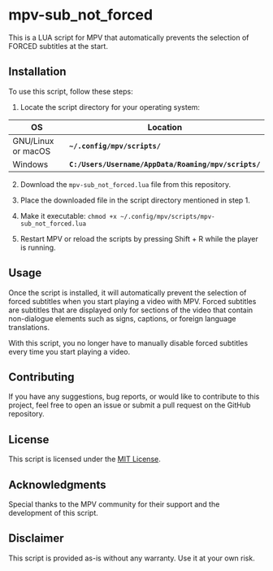 # mpv-sub_not_forced
This is a LUA script for MPV that automatically prevents the selection of FORCED subtitles at the start.

## Installation
To use this script, follow these steps:

1. Locate the script directory for your operating system:

| **OS** | **Location** |
| --- | --- |
| GNU/Linux or macOS | **`~/.config/mpv/scripts/`** |
| Windows | **`C:/Users/Username/AppData/Roaming/mpv/scripts/`** |

2. Download the `mpv-sub_not_forced.lua` file from this repository.

3. Place the downloaded file in the script directory mentioned in step 1.

4. Make it executable: `chmod +x ~/.config/mpv/scripts/mpv-sub_not_forced.lua`

5. Restart MPV or reload the scripts by pressing Shift + R while the player is running.

## Usage
Once the script is installed, it will automatically prevent the selection of forced subtitles when you start playing a video with MPV. Forced subtitles are subtitles that are displayed only for sections of the video that contain non-dialogue elements such as signs, captions, or foreign language translations.

With this script, you no longer have to manually disable forced subtitles every time you start playing a video.

## Contributing
If you have any suggestions, bug reports, or would like to contribute to this project, feel free to open an issue or submit a pull request on the GitHub repository.

## License
This script is licensed under the [MIT License](https://github.com/pzim-devdata/mpv-sub_not_forced/blob/main/LICENSE).

## Acknowledgments
Special thanks to the MPV community for their support and the development of this script.

## Disclaimer
This script is provided as-is without any warranty. Use it at your own risk.
